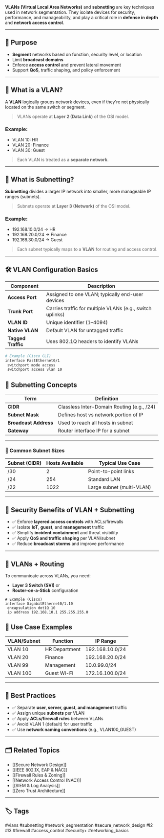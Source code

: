 **VLANs (Virtual Local Area Networks)** and **subnetting** are key techniques used in network segmentation. They isolate devices for security, performance, and manageability, and play a critical role in **defense in depth** and **network access control**.

---

## 🎯 Purpose

- **Segment** networks based on function, security level, or location
- Limit **broadcast domains**
- Enforce **access control** and prevent lateral movement
- Support **QoS**, traffic shaping, and policy enforcement

---

## 🔸 What is a VLAN?

A **VLAN** logically groups network devices, even if they're not physically located on the same switch or segment.

> VLANs operate at **Layer 2 (Data Link)** of the OSI model.

### Example:
- VLAN 10: HR
- VLAN 20: Finance
- VLAN 30: Guest

> Each VLAN is treated as a **separate network**.

---

## 🔹 What is Subnetting?

**Subnetting** divides a larger IP network into smaller, more manageable IP ranges (subnets).

> Subnets operate at **Layer 3 (Network)** of the OSI model.

### Example:
- 192.168.10.0/24 → HR
- 192.168.20.0/24 → Finance
- 192.168.30.0/24 → Guest

> Each subnet typically maps to a **VLAN** for routing and access control.

---

## 🛠 VLAN Configuration Basics

| Component           | Description                                         |
|----------------------|-----------------------------------------------------|
| **Access Port**      | Assigned to one VLAN; typically end-user devices    |
| **Trunk Port**       | Carries traffic for multiple VLANs (e.g., switch uplinks) |
| **VLAN ID**          | Unique identifier (1–4094)                          |
| **Native VLAN**      | Default VLAN for untagged traffic                   |
| **Tagged Traffic**   | Uses 802.1Q headers to identify VLANs               |

```bash
# Example (Cisco CLI)
interface FastEthernet0/1
 switchport mode access
 switchport access vlan 10
```

## 🧠 Subnetting Concepts

|Term|Definition|
|---|---|
|**CIDR**|Classless Inter-Domain Routing (e.g., /24)|
|**Subnet Mask**|Defines host vs network portion of IP|
|**Broadcast Address**|Used to reach all hosts in subnet|
|**Gateway**|Router interface IP for a subnet|

---

### 📏 Common Subnet Sizes

|Subnet (CIDR)|Hosts Available|Typical Use Case|
|---|---|---|
|/30|2|Point-to-point links|
|/24|254|Standard LAN|
|/22|1022|Large subnet (multi-VLAN)|

---

## 🔐 Security Benefits of VLAN + Subnetting

- ✅ Enforce **layered access controls** with ACLs/firewalls
- ✅ Isolate **IoT**, **guest**, and **management** traffic
- ✅ Simplify **incident containment** and threat visibility
- ✅ Apply **QoS and traffic shaping** per VLAN/subnet
- ✅ Reduce **broadcast storms** and improve performance

---

## 🔄 VLANs + Routing

To communicate across VLANs, you need:

- **Layer 3 Switch (SVI)** or
- **Router-on-a-Stick** configuration

```
# Example (Cisco)
interface GigabitEthernet0/1.10
 encapsulation dot1Q 10
 ip address 192.168.10.1 255.255.255.0
```

## 🧱 Use Case Examples

|VLAN/Subnet|Function|IP Range|
|---|---|---|
|VLAN 10|HR Department|192.168.10.0/24|
|VLAN 20|Finance|192.168.20.0/24|
|VLAN 99|Management|10.0.99.0/24|
|VLAN 100|Guest Wi-Fi|172.16.100.0/24|

---

## 🧠 Best Practices

- ✅ Separate **user, server, guest, and management** traffic
- ✅ Assign unique **subnets** per VLAN
- ✅ Apply **ACLs/firewall rules** between VLANs
- ✅ Avoid VLAN 1 (default) for user traffic
- ✅ Use **network naming conventions** (e.g., VLAN100_GUEST)

---

## 🗂 Related Topics

- [[Secure Network Design]]
- [[IEEE 802.1X, EAP & NAC]]
- [[Firewall Rules & Zoning]]
- [[Network Access Control (NAC)]]
- [[SIEM & Log Analysis]]
- [[Zero Trust Architecture]]

---

## 🏷 Tags

#vlans #subnetting #network_segmentation #secure_network_design #l2 #l3 #firewall #access_control #security+ #networking_basics